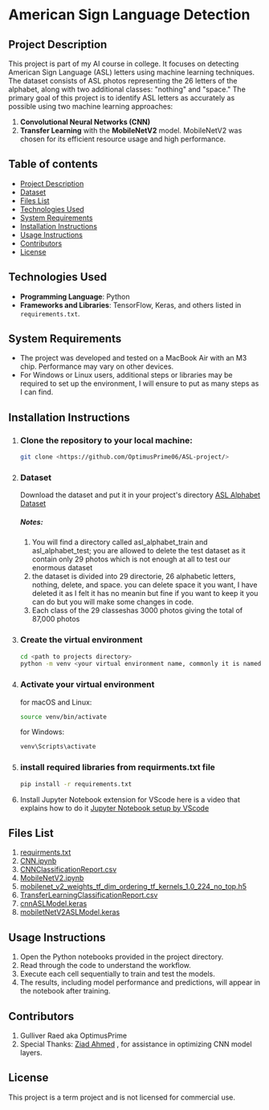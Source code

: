 # American Sign Language Detection

## Project Description
This project is part of my AI course in college. It focuses on detecting American Sign Language (ASL) letters using machine learning techniques. The dataset consists of ASL photos representing the 26 letters of the alphabet, along with two additional classes: "nothing" and "space."
The primary goal of this project is to identify ASL letters as accurately as possible using two machine learning approaches:
1. **Convolutional Neural Networks (CNN)**
2. **Transfer Learning** with the **MobileNetV2** model. MobileNetV2 was chosen for its efficient resource usage and high performance.

## Table of contents
- [Project Description](#project-description)
- [Dataset](#dataset)
- [Files List](#files-list)
- [Technologies Used](#technologies-used)
- [System Requirements](#system-requirements)
- [Installation Instructions](#installation-instructions)
- [Usage Instructions](#usage-instructions)
- [Contributors](#contributors)
- [License](#license)

## Technologies Used
- **Programming Language**: Python
- **Frameworks and Libraries**: TensorFlow, Keras, and others listed in `requirements.txt`.

## System Requirements
- The project was developed and tested on a MacBook Air with an M3 chip. Performance may vary on other devices. 
- For Windows or Linux users, additional steps or libraries may be required to set up the environment, I will ensure to put as many steps as I can find.

## Installation Instructions
1. ### Clone the repository to your local machine:
   ```bash
   git clone <https://github.com/OptimusPrime06/ASL-project/>
   ```

2. ### Dataset 
   Download the dataset and put it in your project's directory
   <a href="https://www.kaggle.com/datasets/grassknoted/asl-alphabet" target="_blank">ASL Alphabet Dataset</a>
   ##### Notes:
   1. You will find a directory called asl_alphabet_train and asl_alphabet_test; you are allowed to delete the test dataset as it contain only 29 photos which is not enough at all to test our enormous dataset
   2. the dataset is divided into 29 directorie, 26 alphabetic letters, nothing, delete, and space. you can delete space it you want, I have deleted it as I felt it has no meanin but fine if you want to keep it you can do but you will make some changes in code.
   3. Each class of the 29 classeshas 3000 photos giving the total of 87,000 photos

3. ### Create the virtual environment
   ```bash
   cd <path to projects directory>
   python -m venv <your virtual environment name, commonly it is named venv>
   ```

4. ### Activate your virtual environment
   for macOS and Linux:
   ```bash
   source venv/bin/activate
   ```

   for Windows:
   ```bash
   venv\Scripts\activate
   ```

5. ### install required libraries from requirments.txt file
   ```bash
   pip install -r requirements.txt
   ```

 6. Install Jupyter Notebook extension for VScode
    here is a video that explains how to do it
    <a href="https://code.visualstudio.com/docs/datascience/jupyter-notebooks" target="_blank">Jupyter Notebook setup by VScode</a>

## Files List
1. [requirments.txt](requirments.txt)
2. [CNN.ipynb](CNN.ipynb)
3. [CNNClassificationReport.csv](CNNClassificationReport.csv)
4. [MobileNetV2.ipynb](MobileNetV2.ipynb)
5. [mobilenet_v2_weights_tf_dim_ordering_tf_kernels_1.0_224_no_top.h5](mobilenet_v2_weights_tf_dim_ordering_tf_kernels_1.0_224_no_top.h5)
6. [TransferLearningClassificationReport.csv](TransferLearningClassificationReport.csv)
7. [cnnASLModel.keras](cnnASLModel.keras)
8. [mobiletNetV2ASLModel.keras](mobiletNetV2ASLModel.keras)

## Usage Instructions
  1. Open the Python notebooks provided in the project directory.
  2. Read through the code to understand the workflow.
  3. Execute each cell sequentially to train and test the models.
  4. The results, including model performance and predictions, will appear in the notebook after training.

## Contributors
  1. Gulliver Raed aka OptimusPrime
  2. Special Thanks: <a href="https://github.com/Ziadahmed40" target="_blank">Ziad Ahmed</a> , for assistance in optimizing CNN model layers.

## License
This project is a term project and is not licensed for commercial use.


